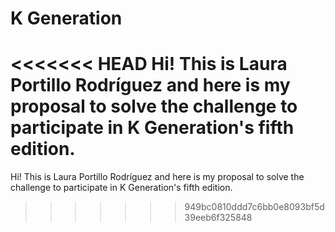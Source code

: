 # K Generation

<<<<<<< HEAD
Hi! This is Laura Portillo Rodríguez and here is my proposal to solve the challenge to participate in K Generation's fifth edition.
=======
Hi! 
This is Laura Portillo Rodríguez and here is my proposal to solve the challenge to participate in K Generation's fifth edition.
>>>>>>> 949bc0810ddd7c6bb0e8093bf5d39eeb6f325848
